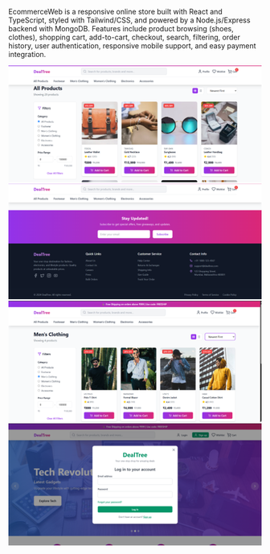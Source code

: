 EcommerceWeb is a responsive online store built with React and TypeScript, styled with Tailwind/CSS, and powered by a Node.js/Express backend with MongoDB. Features include product browsing (shoes, clothes), shopping cart, add-to-cart, checkout, search, filtering, order history, user authentication, responsive mobile support, and easy payment integration.


![image alt](https://github.com/sumanshu77/Ecommerce-Shopping-Project/blob/be0ee5a343c00adf8c8976f58b8f360ed5a0f702/Screenshot%202025-09-07%20214136.png)
![image alt](https://github.com/sumanshu77/Ecommerce-Shopping-Project/blob/be0ee5a343c00adf8c8976f58b8f360ed5a0f702/Screenshot%202025-09-07%20214154.png)
![image alt](https://github.com/sumanshu77/Ecommerce-Shopping-Project/blob/be0ee5a343c00adf8c8976f58b8f360ed5a0f702/Screenshot%202025-09-07%20214105.png)
![image alt](https://github.com/sumanshu77/Ecommerce-Shopping-Project/blob/29fd88d8abc427669a48932f1851089efefdfba4/Screenshot%202025-09-08%20143458.png)

